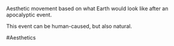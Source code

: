 Aesthetic movement based on what Earth would look like after an apocalyptic event.

This event can be human-caused, but also natural.

#Aesthetics